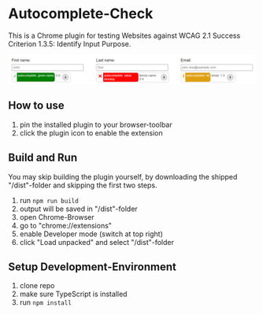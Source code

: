 # Autocomplete-Check
This is a Chrome plugin for testing Websites against WCAG 2.1 Success Criterion 1.3.5: Identify Input Purpose.

![example markers](./docu/exampleBadges.png)

## How to use
1. pin the installed plugin to your browser-toolbar
2. click the plugin icon to enable the extension

## Build and Run
You may skip building the plugin yourself, by downloading the shipped "/dist"-folder and skipping the first two steps.
1. run `npm run build`
2. output will be saved in "/dist"-folder
3. open Chrome-Browser
4. go to "chrome://extensions"
5. enable Developer mode (switch at top right)
6. click "Load unpacked" and select "/dist"-folder


## Setup Development-Environment
1. clone repo
2. make sure TypeScript is installed
3. run `npm install`
